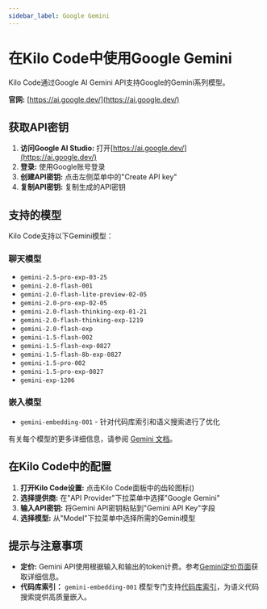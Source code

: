 ```yaml
---
sidebar_label: Google Gemini
---
```


# 在Kilo Code中使用Google Gemini

Kilo Code通过Google AI Gemini API支持Google的Gemini系列模型。

**官网:** [https://ai.google.dev/](https://ai.google.dev/)

## 获取API密钥

1. **访问Google AI Studio:** 打开[https://ai.google.dev/](https://ai.google.dev/)
2. **登录:** 使用Google账号登录
3. **创建API密钥:** 点击左侧菜单中的"Create API key"
4. **复制API密钥:** 复制生成的API密钥

## 支持的模型

Kilo Code支持以下Gemini模型：

### 聊天模型

- `gemini-2.5-pro-exp-03-25`
- `gemini-2.0-flash-001`
- `gemini-2.0-flash-lite-preview-02-05`
- `gemini-2.0-pro-exp-02-05`
- `gemini-2.0-flash-thinking-exp-01-21`
- `gemini-2.0-flash-thinking-exp-1219`
- `gemini-2.0-flash-exp`
- `gemini-1.5-flash-002`
- `gemini-1.5-flash-exp-0827`
- `gemini-1.5-flash-8b-exp-0827`
- `gemini-1.5-pro-002`
- `gemini-1.5-pro-exp-0827`
- `gemini-exp-1206`

### 嵌入模型

- `gemini-embedding-001` - 针对代码库索引和语义搜索进行了优化

有关每个模型的更多详细信息，请参阅 [Gemini 文档](https://ai.google.dev/models/gemini)。

## 在Kilo Code中的配置

1. **打开Kilo Code设置:** 点击Kilo Code面板中的齿轮图标(<Codicon name="gear" />)
2. **选择提供商:** 在"API Provider"下拉菜单中选择"Google Gemini"
3. **输入API密钥:** 将Gemini API密钥粘贴到"Gemini API Key"字段
4. **选择模型:** 从"Model"下拉菜单中选择所需的Gemini模型

## 提示与注意事项

- **定价:** Gemini API使用根据输入和输出的token计费。参考[Gemini定价页面](https://ai.google.dev/pricing)获取详细信息。
- **代码库索引：** `gemini-embedding-001` 模型专门支持[代码库索引](/features/codebase-indexing)，为语义代码搜索提供高质量嵌入。

